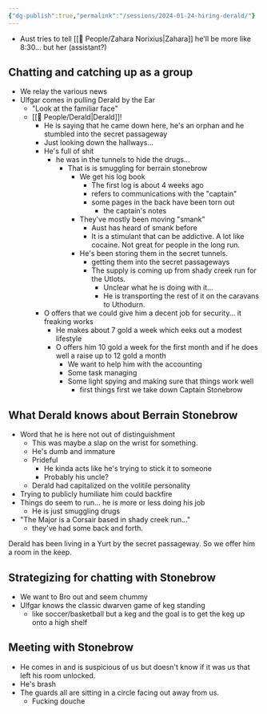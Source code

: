 ```yaml
---
{"dg-publish":true,"permalink":"/sessions/2024-01-24-hiring-derald/"}
---
```


- Aust tries to tell [[🙋 People/Zahara Norixius\|Zahara]] he'll be more like 8:30... but her (assistant?) 
## Chatting and catching up as a group
- We relay the various news
- Ulfgar comes in pulling Derald by the Ear
	- "Look at the familiar face"
	- [[🙋 People/Derald\|Derald]]!
		- He is saying that he came down here, he's an orphan and he stumbled into the secret passageway
		- Just looking down the hallways...
		- He's full of shit
			- he was in the tunnels to hide the drugs...
				- That is is smuggling for berrain stonebrow
					- We get his log book
						- The first log is about 4 weeks ago
						- refers to communications with the "captain"
						- some pages in the back have been torn out
							- the captain's notes
					- They've mostly been moving "smank"
						- Aust has heard of smank before
						- It is a stimulant that can be addictive.  A lot like cocaine. Not great for people in the long run.
					- He's been storing them in the secret tunnels.
						- getting them into the secret passageways 
						- The supply is coming up from shady creek run for the Utlots.
							- Unclear what he is doing with it...
							- He is transporting the rest of it on the caravans to Uthodurn.
		- O offers that we could give him a decent job for security... it freaking works
			- He makes about 7 gold a week which eeks out a modest lifestyle
			- O offers him 10 gold a week for the first month and if he does well a raise up to 12 gold a month
				- We want to help him with the accounting 
				- Some task managing
				- Some light spying and making sure that things work well
					- first things first we take down Captain Stonebrow
## What Derald knows about Berrain Stonebrow
- Word that he is here not out of distinguishment
	- This was maybe a slap on the wrist for something.
	- He's dumb and immature
	- Prideful
		- He kinda acts like he's trying to stick it to someone
		- Probably his uncle?
	- Derald had capitalized on the volitile personality
- Trying to publicly humiliate him could backfire
- Things do seem to run... he is more or less doing his job
	- He is just smuggling drugs
- "The Major is a Corsair based in shady creek run..."
	- they've had some back and forth.

Derald has been living in a Yurt by the secret passageway. So we offer him a room in the keep.

## Strategizing for chatting with Stonebrow
- We want to Bro out and seem chummy
- Ulfgar knows the classic dwarven game of keg standing
	- like soccer/basketball but a keg and the goal is to get the keg up onto a high shelf 

## Meeting with Stonebrow
- He comes in and is suspicious of us but doesn't know if it was us that left his room unlocked.
- He's brash
- The guards all are sitting in a circle facing out away from us. 
	- Fucking douche
